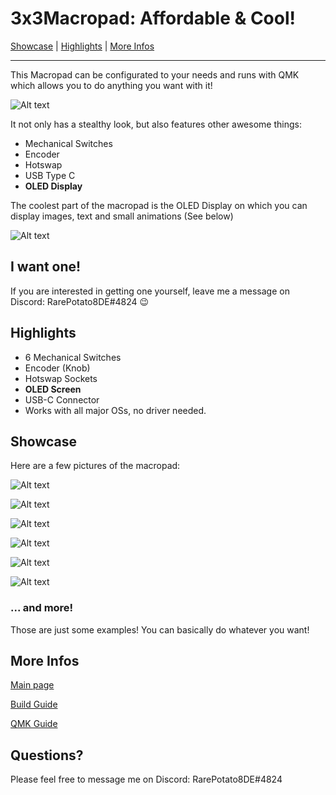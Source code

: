 # 3x3Macropad: Affordable & Cool!

[Showcase](#showcase) | [Highlights](#highlights) | [More Infos](#more-infos)

----

This Macropad can be configurated to your needs and runs with QMK which allows you to do anything you want with it!

![Alt text](resources/title.png)

It not only has a stealthy look, but also features other awesome things:

* Mechanical Switches
* Encoder
* Hotswap
* USB Type C
* **OLED Display**

The coolest part of the macropad is the OLED Display on which you can display images, text and small animations (See below)

![Alt text](resources/animation-bongocat.gif)

## I want one!

If you are interested in getting one yourself, leave me a message on Discord: RarePotato8DE#4824 😉

## Highlights

* 6 Mechanical Switches
* Encoder (Knob)
* Hotswap Sockets
* **OLED Screen**
* USB-C Connector
* Works with all major OSs, no driver needed.

## Showcase

Here are a few pictures of the macropad:

![Alt text](resources/black2.png)

![Alt text](resources/black3.png)

![Alt text](resources/pad1.png)

![Alt text](resources/pad3.png)

![Alt text](resources/pad7.png)

![Alt text](resources/unknown.png)

### ... and more!

Those are just some examples! You can basically do whatever you want!

## More Infos

[Main page](README.md)

[Build Guide](build_guide.md)

[QMK Guide](qmk.md)

## Questions?

Please feel free to message me on Discord: RarePotato8DE#4824
